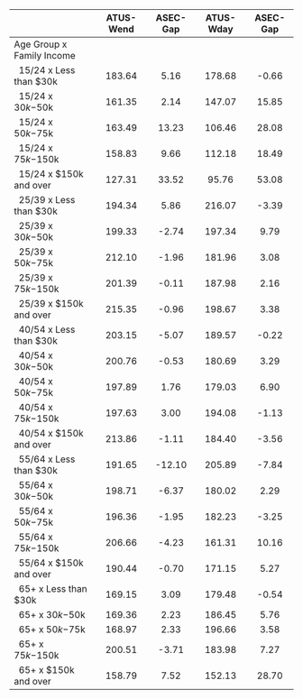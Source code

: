 
|                      |    ATUS-Wend |     ASEC-Gap |    ATUS-Wday |     ASEC-Gap |
| -------------------- | :----------: | :----------: | :----------: | :----------: |
| Age Group x Family Income |              |              |              |              |
| &nbsp;&nbsp;15/24 x Less than $30k |       183.64 |         5.16 |       178.68 |        -0.66 |
| &nbsp;&nbsp;15/24 x $30k-$50k |       161.35 |         2.14 |       147.07 |        15.85 |
| &nbsp;&nbsp;15/24 x $50k-$75k |       163.49 |        13.23 |       106.46 |        28.08 |
| &nbsp;&nbsp;15/24 x $75k-$150k |       158.83 |         9.66 |       112.18 |        18.49 |
| &nbsp;&nbsp;15/24 x $150k and over |       127.31 |        33.52 |        95.76 |        53.08 |
| &nbsp;&nbsp;25/39 x Less than $30k |       194.34 |         5.86 |       216.07 |        -3.39 |
| &nbsp;&nbsp;25/39 x $30k-$50k |       199.33 |        -2.74 |       197.34 |         9.79 |
| &nbsp;&nbsp;25/39 x $50k-$75k |       212.10 |        -1.96 |       181.96 |         3.08 |
| &nbsp;&nbsp;25/39 x $75k-$150k |       201.39 |        -0.11 |       187.98 |         2.16 |
| &nbsp;&nbsp;25/39 x $150k and over |       215.35 |        -0.96 |       198.67 |         3.38 |
| &nbsp;&nbsp;40/54 x Less than $30k |       203.15 |        -5.07 |       189.57 |        -0.22 |
| &nbsp;&nbsp;40/54 x $30k-$50k |       200.76 |        -0.53 |       180.69 |         3.29 |
| &nbsp;&nbsp;40/54 x $50k-$75k |       197.89 |         1.76 |       179.03 |         6.90 |
| &nbsp;&nbsp;40/54 x $75k-$150k |       197.63 |         3.00 |       194.08 |        -1.13 |
| &nbsp;&nbsp;40/54 x $150k and over |       213.86 |        -1.11 |       184.40 |        -3.56 |
| &nbsp;&nbsp;55/64 x Less than $30k |       191.65 |       -12.10 |       205.89 |        -7.84 |
| &nbsp;&nbsp;55/64 x $30k-$50k |       198.71 |        -6.37 |       180.02 |         2.29 |
| &nbsp;&nbsp;55/64 x $50k-$75k |       196.36 |        -1.95 |       182.23 |        -3.25 |
| &nbsp;&nbsp;55/64 x $75k-$150k |       206.66 |        -4.23 |       161.31 |        10.16 |
| &nbsp;&nbsp;55/64 x $150k and over |       190.44 |        -0.70 |       171.15 |         5.27 |
| &nbsp;&nbsp;65+ x Less than $30k |       169.15 |         3.09 |       179.48 |        -0.54 |
| &nbsp;&nbsp;65+ x $30k-$50k |       169.36 |         2.23 |       186.45 |         5.76 |
| &nbsp;&nbsp;65+ x $50k-$75k |       168.97 |         2.33 |       196.66 |         3.58 |
| &nbsp;&nbsp;65+ x $75k-$150k |       200.51 |        -3.71 |       183.98 |         7.27 |
| &nbsp;&nbsp;65+ x $150k and over |       158.79 |         7.52 |       152.13 |        28.70 |

